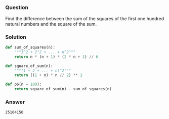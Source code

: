 ## **[]()**

### Question
Find the difference between the sum of the squares of the first one hundred natural numbers and the square of the sum.

### Solution

```python
def sum_of_squares(n):
    """1^2 + 2^2 + ... + n^2"""
    return n * (n + 1) * (2 * n + 1) // 6

def square_of_sum(n):
    """(1 + 2 + ... + n)^2"""
    return ((1 + n) * n // 2) ** 2

def p6(n = 100):
    return square_of_sum(n) - sum_of_squares(n)
```

### Answer 
`25164150`
